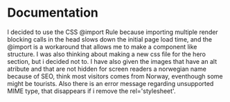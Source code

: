 # Documentation

I decided to use the CSS @import Rule because importing multiple render blocking calls in the head slows down the initial page load time, and the @import is a workaround that allows me to make a component like structure. I was also thinking about making a new css file for the hero section, but i decided not to. I have also given the images that have an alt atribute and that are not hidden for screen readers a norwegian name because of SEO, think most visitors comes from Norway, eventhough some might be tourists. Also there is an error message regarding unsupported MIME type, that disappears if i remove the rel='stylesheet'.
